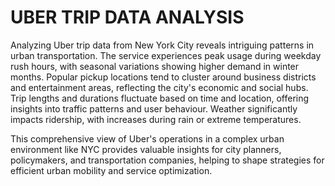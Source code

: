 # UBER TRIP DATA ANALYSIS
Analyzing Uber trip data from New York City reveals intriguing patterns in urban transportation. The service experiences peak usage during weekday rush hours, with seasonal variations showing higher demand in winter months. Popular pickup locations tend to cluster around business districts and entertainment areas, reflecting the city's economic and social hubs. Trip lengths and durations fluctuate based on time and location, offering insights into traffic patterns and user behaviour. Weather significantly impacts ridership, with increases during rain or extreme temperatures. 

This comprehensive view of Uber's operations in a complex urban environment like NYC provides valuable insights for city planners, policymakers, and transportation companies, helping to shape strategies for efficient urban mobility and service optimization.
